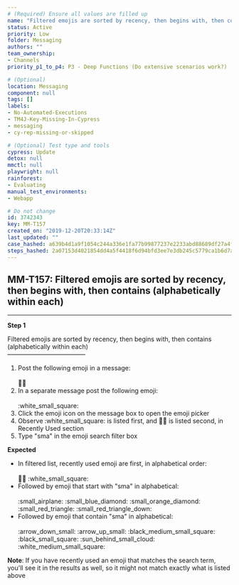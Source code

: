 ```yaml
---
# (Required) Ensure all values are filled up
name: "Filtered emojis are sorted by recency, then begins with, then contains (alphabetically within each)"
status: Active
priority: Low
folder: Messaging
authors: ""
team_ownership: 
- Channels
priority_p1_to_p4: P3 - Deep Functions (Do extensive scenarios work?)

# (Optional)
location: Messaging
component: null
tags: []
labels: 
- No-Automated-Executions
- TM4J-Key-Missing-In-Cypress
- messaging
- cy-rep-missing-or-skipped

# (Optional) Test type and tools
cypress: Update
detox: null
mmctl: null
playwright: null
rainforest: 
- Evaluating
manual_test_environments: 
- Webapp

# Do not change
id: 3742343
key: MM-T157
created_on: "2019-12-20T20:33:14Z"
last_updated: ""
case_hashed: a639b4d1a9f1054c244a336e1fa77b99877237e2233abd88689df27a4f670d9a2cfd4a2db294392f7cb134f913a3b0e3
steps_hashed: 2a07153d4021854dd4a5f4418f6d94bfd3ee7e3db245c5779ca1b6d7aabbdc145df0b421e9f438025b9d28e85ec2e0a2
---
```


<!-- (Auto-generated) Based on frontmatter's "key" and "name" -->

## MM-T157: Filtered emojis are sorted by recency, then begins with, then contains (alphabetically within each)

---

**Step 1**

Filtered emojis are sorted by recency, then begins with, then contains (alphabetically within each)\
–––––––––––––––––––––––––

1. Post the following emoji in a message:
   \
   \
   :guardsman:
2. In a separate message post the following emoji:
   \
   \
   :white\_small\_square:
3. Click the emoji icon on the message box to open the emoji picker
4. Observe :white\_small\_square: is listed first, and :guardsman: is listed second, in Recently Used section
5. Type "sma" in the emoji search filter box

**Expected**

- In filtered list, recently used emoji are first, in alphabetical order:
  \
  \
  :guardsman: :white\_small\_square:
- Followed by emoji that start with "sma" in alphabetical:
  \
  \
  :small\_airplane: :small\_blue\_diamond: :small\_orange\_diamond: :small\_red\_triangle: :small\_red\_triangle\_down:
- Followed by emoji that contain "sma" in alphabetical:
  \
  \
  :arrow\_down\_small: :arrow\_up\_small: :black\_medium\_small\_square: :black\_small\_square: :sun\_behind\_small\_cloud: :white\_medium\_small\_square:

**Note**: If you have recently used an emoji that matches the search term, you'll see it in the results as well, so it might not match exactly what is listed above

